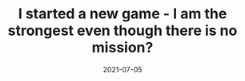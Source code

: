---
layout: default
modal-id: 5
date: 2021-07-05
title: 'I started a new game - I am the strongest even though there is no mission?'
novelurl: https://yourfantasytranslations.github.io/ISANG/
img: ISANG.jpg
alt: image-alt
description: "As the slow-paced protagonist enjoys the game as much as he likes, he finds himself becoming the strongest.

 He doesn't follow the main storyline because it's too fast-paced, and he completes errand quests to conquer the shortest distance on the next beast path.

The protagonist is liked by NPCs, regardless of whether they're male or female. 

Serious characters appear from time to time, but they are only a step away from being eradicated by the protagonist, so the game progresses in a carefree and easygoing manner."
---